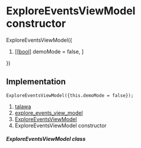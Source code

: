 
<div>

# ExploreEventsViewModel constructor

</div>


ExploreEventsViewModel({

1.  [[[bool](https://api.flutter.dev/flutter/dart-core/bool-class.html)]
    demoMode = false,
    ]

})



## Implementation

``` language-dart
ExploreEventsViewModel({this.demoMode = false});
```







1.  [talawa](../../index.html)
2.  [explore_events_view_model](../../view_model_after_auth_view_models_event_view_models_explore_events_view_model/)
3.  [ExploreEventsViewModel](../../view_model_after_auth_view_models_event_view_models_explore_events_view_model/ExploreEventsViewModel-class.html)
4.  ExploreEventsViewModel constructor

##### ExploreEventsViewModel class








